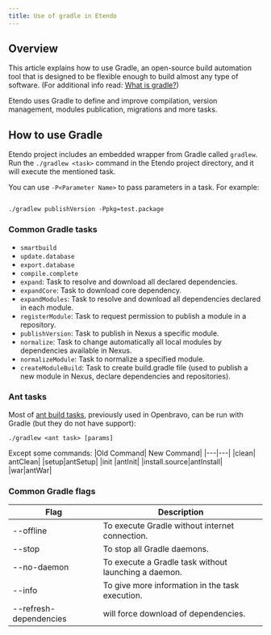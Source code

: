 ```yaml
---
title: Use of gradle in Etendo
---
```

## Overview

This article explains how to use Gradle, an open-source build automation tool that is designed to be flexible enough to build almost any type of software. (For additional info read: [What is gradle?](https://docs.gradle.org/current/userguide/what_is_gradle.html))

Etendo uses Gradle to define and improve compilation, version management, modules publication, migrations and more tasks.

## How to use Gradle

Etendo project includes an embedded wrapper from Gradle called `gradlew`. Run the `./gradlew <task>` command in the Etendo project directory, and it will execute the mentioned task.

You can use `-P<Parameter Name>` to pass parameters in a task. For example:

```plaintext

./gradlew publishVersion -Ppkg=test.package
```

### Common Gradle tasks

-   `smartbuild`
-   `update.database`
-   `export.database`
-   `compile.complete`
-   `expand`: Task to resolve and download all declared dependencies.
-   `expandCore`: Task to download core dependency.
-   `expandModules`: Task to resolve and download all dependencies declared in each module.
-   `registerModule`: Task to request permission to publish a module in a repository.
-   `publishVersion`: Task to publish in Nexus a specific module.
-   `normalize`: Task to change automatically all local modules by dependencies available in Nexus.
-   `normalizeModule`: Task to normalize a specified module.
-   `createModuleBuild`: Task to create build.gradle file (used to publish a new module in Nexus, declare dependencies and repositories).

### Ant tasks
Most of [ant build tasks](http://wiki.openbravo.com/wiki/Development_Build_Tasks#Detailed_Build_Tasks), previously used in Openbravo, can be run with Gradle (but they do not have support):

```plaintext
./gradlew <ant task> [params] 
```
 Except some commands:
|Old Command| New Command|
|---|---|
|clean| antClean|
|setup|antSetup|
|init |antInit|
|install.source|antInstall|
|war|antWar|



### Common Gradle flags
|Flag| Description|
|---|---|
|--offline| To execute Gradle without internet connection. |
|--stop|To stop all Gradle daemons.|
|--no-daemon|To execute a Gradle task without launching a daemon. |
|--info|To give more information in the task execution.|
|--refresh-dependencies|will force download of dependencies.|